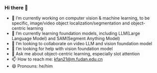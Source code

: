 ### Hi there 👋
- 🔭 I’m currently working on computer vision & machine learning, to be specific, image/video object localization/segmentation and object-centric learning
- 🌱 I’m currently learning foundation models, including LLM(Large Language Model) and SAM(Segment Anything Model)
- 👯 I’m looking to collaborate on video LLM and vision foundation model
- 🤔 I’m looking for help with vision foundation model
- 💬 Ask me about object-centric learning, especially slot attention
- 📫 How to reach me: kfan21@m.fudan.edu.cn
- 😄 Pronouns: he/him

<!--
**kfan21/kfan21** is a ✨ _special_ ✨ repository because its `README.md` (this file) appears on your GitHub profile.

Here are some ideas to get you started:

- 🔭 I’m currently working on computer vision & machine learning, to be specific, image/video object localization/segmentation and object-centric learning
- 🌱 I’m currently learning foundation models, including LLM(Large Language Model) and SAM(Segment Anything Model)
- 👯 I’m looking to collaborate on video LLM and vision foundation model
- 🤔 I’m looking for help with vision foundation model
- 💬 Ask me about object-centric learning, especially slot attention
- 📫 How to reach me: kfan21@m.fudan.edu.cn
- 😄 Pronouns: he/hum
-->
